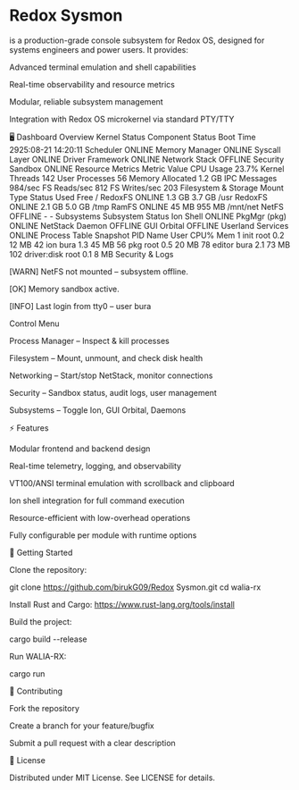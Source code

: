 ﻿# Redox Sysmon
is a production-grade console subsystem for Redox OS, designed for systems engineers and power users. It provides:

Advanced terminal emulation and shell capabilities

Real-time observability and resource metrics

Modular, reliable subsystem management

Integration with Redox OS microkernel via standard PTY/TTY

🖥️ Dashboard Overview
Kernel Status
Component	Status
Boot Time	2925:08-21 14:20:11
Scheduler	ONLINE
Memory Manager	ONLINE
Syscall Layer	ONLINE
Driver Framework	ONLINE
Network Stack	OFFLINE
Security Sandbox	ONLINE
Resource Metrics
Metric	Value
CPU Usage	23.7%
Kernel Threads	142
User Processes	56
Memory Allocated	1.2 GB
IPC Messages	984/sec
FS Reads/sec	812
FS Writes/sec	203
Filesystem & Storage
Mount	Type	Status	Used	Free
/	RedoxFS	ONLINE	1.3 GB	3.7 GB
/usr	RedoxFS	ONLINE	2.1 GB	5.0 GB
/tmp	RamFS	ONLINE	45 MB	955 MB
/mnt/net	NetFS	OFFLINE	-	-
Subsystems
Subsystem	Status
Ion Shell	ONLINE
PkgMgr (pkg)	ONLINE
NetStack Daemon	OFFLINE
GUI Orbital	OFFLINE
Userland Services	ONLINE
Process Table Snapshot
PID	Name	User	CPU%	Mem
1	init	root	0.2	12 MB
42	ion	bura	1.3	45 MB
56	pkg	root	0.5	20 MB
78	editor	bura	2.1	73 MB
102	driver:disk	root	0.1	8 MB
Security & Logs

[WARN] NetFS not mounted – subsystem offline.

[OK] Memory sandbox active.

[INFO] Last login from tty0 – user bura

Control Menu

Process Manager – Inspect & kill processes

Filesystem – Mount, unmount, and check disk health

Networking – Start/stop NetStack, monitor connections

Security – Sandbox status, audit logs, user management

Subsystems – Toggle Ion, GUI Orbital, Daemons

⚡ Features

Modular frontend and backend design

Real-time telemetry, logging, and observability

VT100/ANSI terminal emulation with scrollback and clipboard

Ion shell integration for full command execution

Resource-efficient with low-overhead operations

Fully configurable per module with runtime options

📂 Getting Started

Clone the repository:

git clone https://github.com/birukG09/Redox Sysmon.git
cd walia-rx


Install Rust and Cargo:
https://www.rust-lang.org/tools/install

Build the project:

cargo build --release


Run WALIA-RX:

cargo run

📝 Contributing

Fork the repository

Create a branch for your feature/bugfix

Submit a pull request with a clear description

📄 License

Distributed under MIT License. See LICENSE for details.

